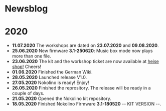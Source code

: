 # Newsblog

# 2020  
  
* **11.07.2020** The workshops are dated on **23.07.2020** and **09.08.2020**.
* **25.06.2020** New firmware **3.1-250620**: Music box mode now plays more than one file.   
* **23.06.2020** The kit and the workshop ticket are now available at [heise shop!](https://maker-faire.de/workshops/bauset-workshops/) Cheers!  
* **01.06.2020** Finished the German Wiki.  
* **28.05.2020** Launched release V1.0.  
* **27.05.2020** Nokolino is ready! Enjoy!  
* **26.05.2020** Finished the reprository. The release will be ready in a couple of days.  
* **21.05.2020** Opened the Nokolino kit repository.
* **18.05.2020** Finished Nokolino Firmware **3.1-180520** -- KIT VERSION --.     
